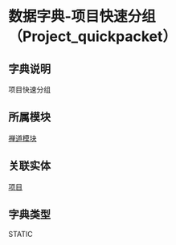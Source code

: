 # 数据字典-项目快速分组（Project_quickpacket）
## 字典说明
项目快速分组

## 所属模块
[禅道模块](../module/zentao)

## 关联实体
[项目](../module/zentao/Project)

## 字典类型
STATIC




